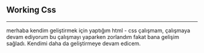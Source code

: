 ## Working Css
----
merhaba kendim geliştirmek için yaptığım html - css çalışmam, çalışmaya devam ediyorum bu çalışmayı yaparken zorlandım fakat bana gelişim sağladı. Kendimi daha da geliştirmeye devam edicem. 